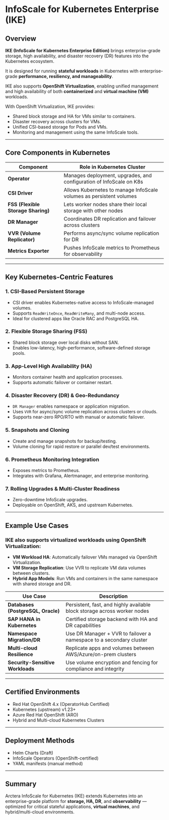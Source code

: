 # InfoScale for Kubernetes Enterprise (IKE)

##  Overview

**IKE (InfoScale for Kubernetes Enterprise Edition)** brings enterprise-grade storage, high availability, and disaster recovery (DR) features into the Kubernetes ecosystem.

It is designed for running **stateful workloads** in Kubernetes with enterprise-grade **performance, resiliency, and manageability**.

IKE also supports **OpenShift Virtualization**, enabling unified management and high availability of both **containerized** and **virtual machine (VM)** workloads.

With OpenShift Virtualization, IKE provides:
- Shared block storage and HA for VMs similar to containers.
- Disaster recovery across clusters for VMs.
- Unified CSI-based storage for Pods and VMs.
- Monitoring and management using the same InfoScale tools.

---

##  Core Components in Kubernetes

| Component                  | Role in Kubernetes Cluster                                          |
|---------------------------|----------------------------------------------------------------------|
| **Operator**              | Manages deployment, upgrades, and configuration of InfoScale on K8s |
| **CSI Driver**            | Allows Kubernetes to manage InfoScale volumes as persistent volumes |
| **FSS (Flexible Storage Sharing)** | Lets worker nodes share their local storage with other nodes          |
| **DR Manager**            | Coordinates DR replication and failover across clusters             |
| **VVR (Volume Replicator)** | Performs async/sync volume replication for DR                    |
| **Metrics Exporter**      | Pushes InfoScale metrics to Prometheus for observability            |

---

##  Key Kubernetes-Centric Features

### 1. CSI-Based Persistent Storage
- CSI driver enables Kubernetes-native access to InfoScale-managed volumes.
- Supports `ReadWriteOnce`, `ReadWriteMany`, and multi-node access.
- Ideal for clustered apps like Oracle RAC and PostgreSQL HA.

### 2. Flexible Storage Sharing (FSS)
- Shared block storage over local disks without SAN.
- Enables low-latency, high-performance, software-defined storage pools.

### 3. App-Level High Availability (HA)
- Monitors container health and application processes.
- Supports automatic failover or container restart.

### 4. Disaster Recovery (DR) & Geo-Redundancy
- `DR Manager` enables namespace or application migration.
- Uses `VVR` for async/sync volume replication across clusters or clouds.
- Supports near-zero RPO/RTO with manual or automatic failover.

### 5. Snapshots and Cloning
- Create and manage snapshots for backup/testing.
- Volume cloning for rapid restore or parallel dev/test environments.

### 6. Prometheus Monitoring Integration
- Exposes metrics to Prometheus.
- Integrates with Grafana, Alertmanager, and enterprise monitoring.

### 7. Rolling Upgrades & Multi‑Cluster Readiness
- Zero-downtime InfoScale upgrades.
- Deployable on OpenShift, AKS, and upstream Kubernetes.

---

##  Example Use Cases

### IKE also supports virtualized workloads using OpenShift Virtualization:

- **VM Workload HA**: Automatically failover VMs managed via OpenShift Virtualization.
- **VM Storage Replication**: Use VVR to replicate VM data volumes between clusters.
- **Hybrid App Models**: Run VMs and containers in the same namespace with shared storage and DR.

| Use Case                              | Description                                                                 |
|--------------------------------------|-----------------------------------------------------------------------------|
| **Databases (PostgreSQL, Oracle)**   | Persistent, fast, and highly available block storage across worker nodes    |
| **SAP HANA in Kubernetes**           | Certified storage backend with HA and DR capabilities                       |
| **Namespace Migration/DR**           | Use DR Manager + VVR to failover a namespace to a secondary cluster         |
| **Multi-cloud Resilience**           | Replicate apps and volumes between AWS/Azure/on-prem clusters               |
| **Security-Sensitive Workloads**     | Use volume encryption and fencing for compliance and integrity              |

---

##  Certified Environments

- Red Hat OpenShift 4.x (OperatorHub Certified)
- Kubernetes (upstream) v1.23+
- Azure Red Hat OpenShift (ARO)
- Hybrid and Multi-cloud Kubernetes Clusters

---

##  Deployment Methods

- Helm Charts (Draft)
- InfoScale Operators (OpenShift-certified)
- YAML manifests (manual method)

---

##  Summary

Arctera InfoScale for Kubernetes (IKE) extends Kubernetes into an enterprise-grade platform for **storage, HA, DR**, and **observability** — optimized for critical stateful applications, **virtual machines**, and hybrid/multi-cloud environments.
